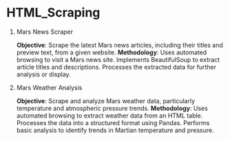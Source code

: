 # HTML_Scraping

1. Mars News Scraper

    **Objective**: Scrape the latest Mars news articles, including their titles and preview text, from a given website.
    **Methodology**:
        Uses automated browsing to visit a Mars news site.
        Implements BeautifulSoup to extract article titles and descriptions.
        Processes the extracted data for further analysis or display.
2. Mars Weather Analysis
   
    **Objective**: Scrape and analyze Mars weather data, particularly temperature and atmospheric pressure trends.
    **Methodology**:
        Uses automated browsing to extract weather data from an HTML table.
        Processes the data into a structured format using Pandas.
        Performs basic analysis to identify trends in Martian temperature and pressure.
